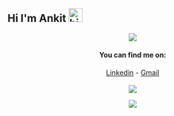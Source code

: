 ## Hi I'm Ankit <img src="https://user-images.githubusercontent.com/1303154/88677602-1635ba80-d120-11ea-84d8-d263ba5fc3c0.gif" width="28px" alt="hi">

<div align="center">

<img src="https://github.com/SP-XD/SP-XD/blob/main/images/dino.gif?raw=true" />

<br>



#### You can find me on:
[Linkedin](https://www.linkedin.com/in/ankit-sharma-7843aa187) - [Gmail](mailto:ankitsharma8794@gmail.com)
<br>
<br>
<img align = "center"  src = "https://github-readme-stats.vercel.app/api?username=ANKITSHARMA98&count_private=true&show_icons=true&theme=highcontrast">
<a href="https://github.com/ANKITSHARMA98">
  
  <img align="center" src="https://github-readme-stats.vercel.app/api/top-langs/?username=ANKITSHARMA98&layout=compact&theme=highcontrast" />
</a>
 

 <br>




</div>


